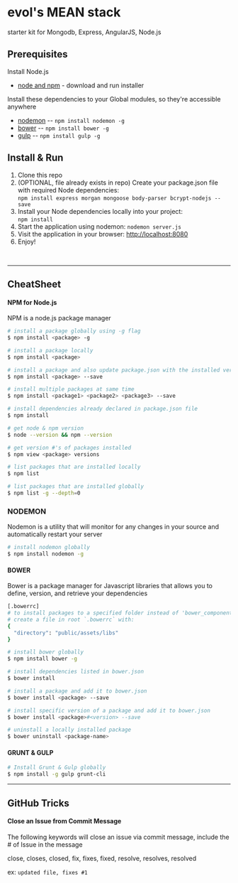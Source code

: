 # evol's MEAN stack
starter kit for Mongodb, Express, AngularJS, Node.js

## Prerequisites
Install Node.js
- [node and npm](http://nodejs.org/) - download and run installer

Install these dependencies to your Global modules, so they're accessible anywhere
- [nodemon](http://nodemon.io/) -- `npm install nodemon -g`
- [bower](http://bower.io) -- `npm install bower -g`
- [gulp](http://gulpjs.com/) -- `npm install gulp -g`


## Install & Run

1. Clone this repo
2. (OPTIONAL, file already exists in repo) Create your package.json file with required Node dependencies:<br>
`npm install express morgan mongoose body-parser bcrypt-nodejs --save`
3. Install your Node dependencies locally into your project:<br>
`npm install`
4. Start the application using nodemon: `nodemon server.js`
5. Visit the application in your browser: [http://localhost:8080](http://localhost:8080)
6. Enjoy!
<br>

---

## CheatSheet

#### NPM for Node.js
NPM is a node.js package manager

```sh
# install a package globally using -g flag
$ npm install <package> -g

# install a package locally
$ npm install <package>

# install a package and also update package.json with the installed version and package name 
$ npm install <package> --save

# install multiple packages at same time
$ npm install <package1> <package2> <package3> --save

# install dependencies already declared in package.json file
$ npm install

# get node & npm version
$ node --version && npm --version

# get version #'s of packages installed
$ npm view <package> versions

# list packages that are installed locally
$ npm list

# list packages that are installed globally
$ npm list -g --depth=0
```



### NODEMON
Nodemon is a utility that will monitor for any changes in your source and automatically restart your server

```sh
# install nodemon globally
$ npm install nodemon -g
```


#### BOWER
Bower is a package manager for Javascript libraries that allows you to define, version, and retrieve your dependencies


```sh
[.bowerrc] 
# to install packages to a specified folder instead of 'bower_components' folder.  
# create a file in root `.bowerrc` with:
{
  "directory": "public/assets/libs"
}
```

```sh
# install bower globally
$ npm install bower -g

# install dependencies listed in bower.json
$ bower install

# install a package and add it to bower.json
$ bower install <package> --save

# install specific version of a package and add it to bower.json
$ bower install <package>#<version> --save

# uninstall a locally installed package
$ bower uninstall <package-name>
```


#### GRUNT & GULP

```sh
# Install Grunt & Gulp globally
$ npm install -g gulp grunt-cli
```


---


## GitHub Tricks


#### Close an Issue from Commit Message
The following keywords will close an issue via commit message, include the # of Issue in the message

close, closes, closed, fix, fixes, fixed, resolve, resolves, resolved

ex: ```updated file, fixes #1```